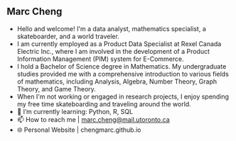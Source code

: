 Marc Cheng
- 
- Hello and welcome! I'm a data analyst, mathematics specialist, a skateboarder, and a world traveler.
- I am currently employed as a Product Data Specialist at Rexel Canada Electric Inc., where I am involved in the development of a Product Information Management (PIM) system for E-Commerce.
- I hold a Bachelor of Science degree in Mathematics. My undergraduate studies provided me with a comprehensive introduction to various fields of mathematics, including Analysis, Algebra, Number Theory, Graph Theory, and Game Theory.
- When I'm not working or engaged in research projects, I enjoy spending my free time skateboarding and traveling around the world.
- 🌱 I’m currently learning: Python, R, SQL
- 📫 How to reach me | marc.cheng@mail.utoronto.ca
- 🌐 Personal Website | chengmarc.github.io
<!---
chengmarc/chengmarc is a ✨ special ✨ repository because its `README.md` (this file) appears on your GitHub profile.
You can click the Preview link to take a look at your changes.
--->
